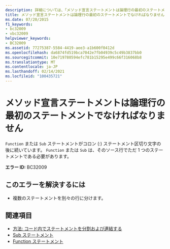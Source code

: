 ```yaml
---
description: 詳細については、「メソッド宣言ステートメントは論理行の最初のステートメントでなければなりません」を参照してください。
title: メソッド宣言ステートメントは論理行の最初のステートメントでなければなりません
ms.date: 07/20/2015
f1_keywords:
- bc32009
- vbc32009
helpviewer_keywords:
- BC32009
ms.assetid: 77275387-5584-4419-aee3-a1b600f0412d
ms.openlocfilehash: da6874fd519bca7042e7fb04939c5c49b3837bb0
ms.sourcegitcommit: 10e719780594efc781b15295e499c66f316068b8
ms.translationtype: MT
ms.contentlocale: ja-JP
ms.lasthandoff: 02/14/2021
ms.locfileid: "100435721"
---
```

# <a name="method-declaration-statements-must-be-the-first-on-a-logical-line"></a>メソッド宣言ステートメントは論理行の最初のステートメントでなければなりません

`Function` または `Sub` ステートメントがコロン (:) ステートメント区切り文字の後に続いています。 `Function` または `Sub` は、そのソース行でただ 1 つのステートメントである必要があります。  
  
 **エラー ID:** BC32009  
  
## <a name="to-correct-this-error"></a>このエラーを解決するには  
  
- 複数のステートメントを別々の行に分けます。  
  
## <a name="see-also"></a>関連項目

- [方法: コード内でステートメントを分割および連結する](../programming-guide/program-structure/how-to-break-and-combine-statements-in-code.md)
- [Sub ステートメント](../language-reference/statements/sub-statement.md)
- [Function ステートメント](../language-reference/statements/function-statement.md)

